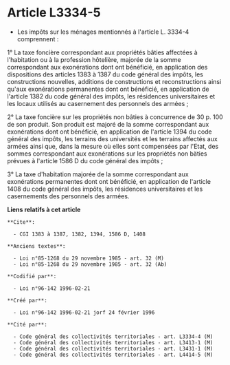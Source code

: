 # Article L3334-5

- Les impôts sur les ménages mentionnés à l'article L. 3334-4 comprennent :

1° La taxe foncière correspondant aux propriétés bâties affectées à l'habitation ou à la profession hôtelière, majorée de la
somme correspondant aux exonérations dont ont bénéficié, en application des dispositions des articles 1383 à 1387 du code
général des impôts, les constructions nouvelles, additions de constructions et reconstructions ainsi qu'aux exonérations
permanentes dont ont bénéficié, en application de l'article 1382 du code général des impôts, les résidences universitaires et
les locaux utilisés au casernement des personnels des armées ;

2° La taxe foncière sur les propriétés non bâties à concurrence de 30 p. 100 de son produit. Son produit est majoré de la
somme correspondant aux exonérations dont ont bénéficié, en application de l'article 1394 du code général des impôts, les
terrains des universités et les terrains affectés aux armées ainsi que, dans la mesure où elles sont compensées par l'Etat,
des sommes correspondant aux exonérations sur les propriétés non bäties prévues à l'article 1586 D du code général des
impôts ;

3° La taxe d'habitation majorée de la somme correspondant aux exonérations permanentes dont ont bénéficié, en application de
l'article 1408 du code général des impôts, les résidences universitaires et les casernements des personnels des armées.

**Liens relatifs à cet article**

	**Cite**:

	  - CGI 1383 à 1387, 1382, 1394, 1586 D, 1408

	**Anciens textes**:

	  - Loi n°85-1268 du 29 novembre 1985 - art. 32 (M)
	  - Loi n°85-1268 du 29 novembre 1985 - art. 32 (Ab)

	**Codifié par**:

	  - Loi n°96-142 1996-02-21

	**Créé par**:

	  - Loi n°96-142 1996-02-21 jorf 24 février 1996

	**Cité par**:

	  - Code général des collectivités territoriales - art. L3334-4 (M)
	  - Code général des collectivités territoriales - art. L3413-1 (M)
	  - Code général des collectivités territoriales - art. L3431-1 (M)
	  - Code général des collectivités territoriales - art. L4414-5 (M)
